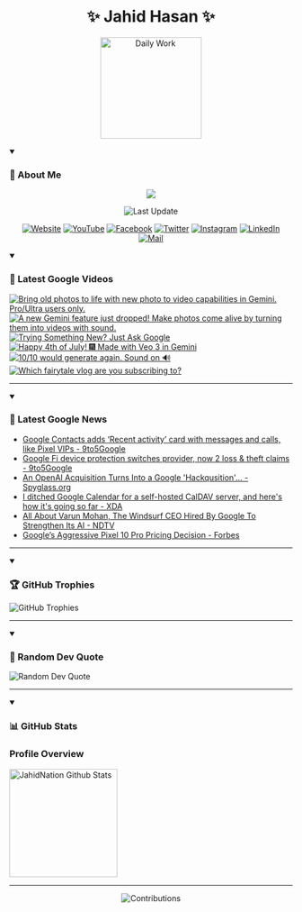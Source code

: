 <h1 align="center">✨ Jahid Hasan ✨</h1>
<p align="center">
  <img alt="Daily Work" height="180px" src="https://i.imgur.com/uhZdH9C.gif" />
</p>
<details open>
 <summary><h3>🌟 About Me</h3></summary>
<p align="center">
  <img src="https://readme-typing-svg.demolab.com/?lines=Learning+is+a+lifelong+journey.;Mistakes+are+the+seeds+of+growth.;Dream+big,+achieve+bigger!;&font=Fira%20Code&center=true&width=500&height=50&color=00FF7F&vCenter=true&pause=1000&size=24" />
</p>

<p align="center">
  <img alt="Last Update" title="Last Update" src="https://img.shields.io/github/last-commit/jahidnation/jahidnation?logo=github&label=LAST+UPDATE&color=blueviolet&style=flat-square"/>
</p>

<p align="center">
  <a href="https://jahid.eu.org">
    <img alt="Website" title="Website" src="https://img.shields.io/badge/Website-000000?logo=Google-Chrome&logoColor=white&style=for-the-badge"/></a>
  <a href="https://youtube.com/@jahidnation">
    <img alt="YouTube" title="YouTube Channel" src="https://img.shields.io/badge/YouTube-FF0000?logo=YouTube&logoColor=white&style=for-the-badge"/></a>
  <a href="https://facebook.com/jahidnation">
    <img alt="Facebook" title="Facebook Page" src="https://img.shields.io/badge/Facebook-4267B2?logo=Facebook&logoColor=white&style=for-the-badge"/></a>
  <a href="https://twitter.com/jahidnation">
    <img alt="Twitter" title="Twitter Profile" src="https://img.shields.io/badge/X-000000?logo=x&logoColor=white&style=for-the-badge"/></a>
  <a href="https://instagram.com/jahidnation">
    <img alt="Instagram" title="Instagram Profile" src="https://img.shields.io/badge/Instagram-E4405F?logo=Instagram&logoColor=white&style=for-the-badge"/></a>
  <a href="https://linkedin.com/in/jahidnation">
    <img alt="LinkedIn" title="LinkedIn Profile" src="https://img.shields.io/badge/LinkedIn-0A66C2?logo=LinkedIn&logoColor=white&style=for-the-badge"/></a>
  <a href="https://mail.google.com/?hl=en&tf=cm&fs=1&to=mail@jahid.eu.org">
    <img alt="Mail" title="Mail Me" src="https://img.shields.io/badge/Email-D14836?logo=Gmail&logoColor=white&style=for-the-badge"/></a>
</p>

</details>

<details open>
 <summary><h3>🎥 Latest Google Videos</h3></summary>

<!-- BEGIN VID -->
<a href="https://www.youtube.com/shorts/IPpVEMZNC_Q">
  <picture>
    <source media="(prefers-color-scheme: dark)" srcset="https://ytcards.demolab.com/?id=IPpVEMZNC_Q&title=Bring+old+photos+to+life+with+new+photo+to+video+capabilities+in+Gemini.+Pro%2FUltra+users+only.&lang=en&timestamp=1752264279&background_color=%230d1117&title_color=%23ffffff&stats_color=%23dedede&max_title_lines=1&width=250&border_radius=5&duration=26">
    <img src="https://ytcards.demolab.com/?id=IPpVEMZNC_Q&title=Bring+old+photos+to+life+with+new+photo+to+video+capabilities+in+Gemini.+Pro%2FUltra+users+only.&lang=en&timestamp=1752264279&background_color=%23ffffff&title_color=%2324292f&stats_color=%2357606a&max_title_lines=1&width=250&border_radius=5&duration=26" alt="Bring old photos to life with new photo to video capabilities in Gemini. Pro/Ultra users only." title="Bring old photos to life with new photo to video capabilities in Gemini. Pro/Ultra users only.">
  </picture>
</a>
<a href="https://www.youtube.com/shorts/dypZ3jCr8Gk">
  <picture>
    <source media="(prefers-color-scheme: dark)" srcset="https://ytcards.demolab.com/?id=dypZ3jCr8Gk&title=A+new+Gemini+feature+just+dropped%21+Make+photos+come+alive+by+turning+them+into+videos+with+sound.&lang=en&timestamp=1752162424&background_color=%230d1117&title_color=%23ffffff&stats_color=%23dedede&max_title_lines=1&width=250&border_radius=5&duration=28">
    <img src="https://ytcards.demolab.com/?id=dypZ3jCr8Gk&title=A+new+Gemini+feature+just+dropped%21+Make+photos+come+alive+by+turning+them+into+videos+with+sound.&lang=en&timestamp=1752162424&background_color=%23ffffff&title_color=%2324292f&stats_color=%2357606a&max_title_lines=1&width=250&border_radius=5&duration=28" alt="A new Gemini feature just dropped! Make photos come alive by turning them into videos with sound." title="A new Gemini feature just dropped! Make photos come alive by turning them into videos with sound.">
  </picture>
</a>
<a href="https://www.youtube.com/watch?v=h-AkoDlQ0L0">
  <picture>
    <source media="(prefers-color-scheme: dark)" srcset="https://ytcards.demolab.com/?id=h-AkoDlQ0L0&title=Trying+Something+New%3F+Just+Ask+Google&lang=en&timestamp=1752010335&background_color=%230d1117&title_color=%23ffffff&stats_color=%23dedede&max_title_lines=1&width=250&border_radius=5&duration=31">
    <img src="https://ytcards.demolab.com/?id=h-AkoDlQ0L0&title=Trying+Something+New%3F+Just+Ask+Google&lang=en&timestamp=1752010335&background_color=%23ffffff&title_color=%2324292f&stats_color=%2357606a&max_title_lines=1&width=250&border_radius=5&duration=31" alt="Trying Something New? Just Ask Google" title="Trying Something New? Just Ask Google">
  </picture>
</a>
<a href="https://www.youtube.com/shorts/QBV2KL0Sufo">
  <picture>
    <source media="(prefers-color-scheme: dark)" srcset="https://ytcards.demolab.com/?id=QBV2KL0Sufo&title=Happy+4th+of+July%21++%F0%9F%8E%86+Made+with+Veo+3+in+Gemini&lang=en&timestamp=1751670161&background_color=%230d1117&title_color=%23ffffff&stats_color=%23dedede&max_title_lines=1&width=250&border_radius=5&duration=72">
    <img src="https://ytcards.demolab.com/?id=QBV2KL0Sufo&title=Happy+4th+of+July%21++%F0%9F%8E%86+Made+with+Veo+3+in+Gemini&lang=en&timestamp=1751670161&background_color=%23ffffff&title_color=%2324292f&stats_color=%2357606a&max_title_lines=1&width=250&border_radius=5&duration=72" alt="Happy 4th of July!  🎆 Made with Veo 3 in Gemini" title="Happy 4th of July!  🎆 Made with Veo 3 in Gemini">
  </picture>
</a>
<a href="https://www.youtube.com/shorts/BmwyQ_CddNw">
  <picture>
    <source media="(prefers-color-scheme: dark)" srcset="https://ytcards.demolab.com/?id=BmwyQ_CddNw&title=10%2F10+would+generate+again.+Sound+on+%F0%9F%94%8A&lang=en&timestamp=1751311903&background_color=%230d1117&title_color=%23ffffff&stats_color=%23dedede&max_title_lines=1&width=250&border_radius=5&duration=31">
    <img src="https://ytcards.demolab.com/?id=BmwyQ_CddNw&title=10%2F10+would+generate+again.+Sound+on+%F0%9F%94%8A&lang=en&timestamp=1751311903&background_color=%23ffffff&title_color=%2324292f&stats_color=%2357606a&max_title_lines=1&width=250&border_radius=5&duration=31" alt="10/10 would generate again. Sound on 🔊" title="10/10 would generate again. Sound on 🔊">
  </picture>
</a>
<a href="https://www.youtube.com/shorts/H_z03QE8PAU">
  <picture>
    <source media="(prefers-color-scheme: dark)" srcset="https://ytcards.demolab.com/?id=H_z03QE8PAU&title=Which+fairytale+vlog+are+you+subscribing+to%3F&lang=en&timestamp=1751045284&background_color=%230d1117&title_color=%23ffffff&stats_color=%23dedede&max_title_lines=1&width=250&border_radius=5&duration=56">
    <img src="https://ytcards.demolab.com/?id=H_z03QE8PAU&title=Which+fairytale+vlog+are+you+subscribing+to%3F&lang=en&timestamp=1751045284&background_color=%23ffffff&title_color=%2324292f&stats_color=%2357606a&max_title_lines=1&width=250&border_radius=5&duration=56" alt="Which fairytale vlog are you subscribing to?" title="Which fairytale vlog are you subscribing to?">
  </picture>
</a>
<!-- END VID -->

---

</details>

<details open>
 <summary><h3>📝 Latest Google News</h3></summary>

<!-- BLOG-POST-LIST:START -->
- [Google Contacts adds ‘Recent activity’ card with messages and calls, like Pixel VIPs - 9to5Google](https://news.google.com/rss/articles/CBMidEFVX3lxTE9GWHNMZmlwYnFUb1B5TXotbXFuZ1BvVFYyQ1owSnlKeXNxNF9MSjFyS3JWZENNUkNVM1MtT3VkT1QxR2gtcDBBZVhjanQtNnNGWkVGY2xaVHhUTlJUVWxZR2wwaVhzVE45QmkzNkNDZ0xfSGRk?oc=5)
- [Google Fi device protection switches provider, now 2 loss &amp; theft claims - 9to5Google](https://news.google.com/rss/articles/CBMihAFBVV95cUxOR090ZDFKRmNoSFlxWHgzZ2JZSXNkT3NseG9UQ2loODl3dVpvY1lmVDctMGlpeHByTndsVUxnWmZiTXYxTFo5MXoxZVEySUw3bkpsc1NyWHhlSmk3TE0tYXMzeUNqekNqdjJ5YlFrV1ctZTVvMFhGRGxqTU1WcXhqdUFYd2w?oc=5)
- [An OpenAI Acquisition Turns Into a Google &#39;Hackqusition&#39;... - Spyglass.org](https://news.google.com/rss/articles/CBMiV0FVX3lxTE9nWTFVTHEwdnhnRDNvN3BrZ2IzeHV0QmpfOWU0U25GaWVWRXQtakV5eEhUMFNXSC13bFJRVnRoWG5OT19pOU1vUXB5VVFsNGdqMDRpalpkNA?oc=5)
- [I ditched Google Calendar for a self-hosted CalDAV server, and here&#39;s how it&#39;s going so far - XDA](https://news.google.com/rss/articles/CBMioAFBVV95cUxNM0l1MzNjTElfb0c4akZYVF80Z2pSc3dKU2RxUmRGU2F1ZzNQTEwwcVFrWVpjRG40SlZCR3ZnQlJIRkI2NEFkOW5IWWtMQTgyS25xNnBfNWlvNUY4RjFfa2NaQVJTOVlRUXMxakE0Ujc4M3dYbUFoZGo1eVhtWVF1WFZwQTZzbnJjcTZyVVBQamNfbm9FVldJbGV4Tm5TQTcy?oc=5)
- [All About Varun Mohan, The Windsurf CEO Hired By Google To Strengthen Its AI - NDTV](https://news.google.com/rss/articles/CBMitgFBVV95cUxPV1hSSUswRk1VUF92STI3RHFkTUNWc203STRPSFI5eTUwZFJJRGxmUjE3Y01PMVh1TkkxamtvSGMtb04yZXljWDRHREhwUjFQQ1UzVTVxMDYwOGlIYmd3NjMxdGFYMEhsNERoOHZ0SUdpaVJXOXJXYjRuN3hObUVxYWN1dXE4NEJSYmVLT0dRSk5BWTFBTXNKLVd3bER2UlBSZjJrdUQxazFOc2pyMEZ6Q2N4WkNjdw?oc=5)
- [Google’s Aggressive Pixel 10 Pro Pricing Decision - Forbes](https://news.google.com/rss/articles/CBMiugFBVV95cUxNWldzSG9OMjZ5UHFPM01hUmJPVGdtQ0lza1h2RU5na3dzcWNIa29lWGRoaXhtbWlJcW9LQmNOUGd4T0xBcS11U05VbzI4RXoyRzZDX2hMV3VsQW41SXpNX0RUb0ozV0FsSWhvc3kwQmE5Mm1NRE9LbXJ6VXF1Q1pNVXZXV3o4UUxyeXpnQzUtOVQtR3UxLURJdUpZWFNHZGZnSjcydUFlYnpvWlpRbkVDenFfTnNqaTR3bHc?oc=5)
<!-- BLOG-POST-LIST:END -->

---

</details>

<details open>
 <summary><h3>🏆 GitHub Trophies</h3></summary>

<img alt="GitHub Trophies" title="GitHub Trophies" src="https://github-profile-trophy.vercel.app/?username=jahidnation&column=8&theme=gruvbox&no-frame=true"/>

---

</details>

<details open>
 <summary><h3>💬 Random Dev Quote</h3></summary>

<img alt="Random Dev Quote" title="Random Dev Quote" src="https://quotes-github-readme.vercel.app/api?type=horizontal&theme=radical"/>

---

</details>

<details open> 
  <summary><h3>📊 GitHub Stats</h3></summary>

  <h3>Profile Overview</h3>
  <p>
  <img alt="JahidNation Github Stats" src="https://denvercoder1-github-readme-stats.vercel.app/api/?username=jahidnation&show_icons=true&include_all_commits=true&count_private=true&theme=react&hide_border=true&bg_color=1F222E&title_color=F85D7F&icon_color=F8D866" height="192px"/>
  </p>

---

<p align="center">
<img alt="Contributions" title="Contributions" src="https://github.com/jahidnation/jahidnation/blob/contributions/snake.svg"/>
</p>

